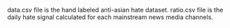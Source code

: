 data.csv file is the hand labeled anti-asian hate dataset.
ratio.csv file is the daily hate signal calculated for each mainstream news media channels. 
